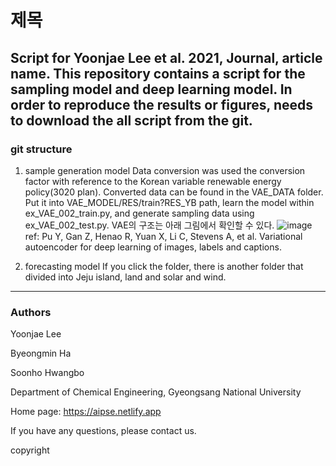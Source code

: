 # 제목

Script for Yoonjae Lee et al. 2021, Journal, article name.
This repository contains a script for the sampling model and deep learning model.
In order to reproduce the results or figures, needs to download the all script from the git.
---
### git structure
1. sample generation model
Data conversion was used the conversion factor with reference to the Korean variable renewable energy policy(3020 plan). Converted data can be found in the VAE_DATA folder. Put it into VAE_MODEL/RES/train?RES_YB path, learn the model within ex_VAE_002_train.py, and generate sampling data using ex_VAE_002_test.py.
VAE의 구조는 아래 그림에서 확인할 수 있다.
![image](https://user-images.githubusercontent.com/91713489/138055958-40462ae3-cca5-4121-afa3-fcf3954c6f62.png)
ref: Pu Y, Gan Z, Henao R, Yuan X, Li C, Stevens A, et al. Variational autoencoder for deep learning of images, labels and captions. 

2. forecasting model
If you click the folder, there is another folder that divided into Jeju island, land and solar and wind.
---
### Authors
Yoonjae Lee

Byeongmin Ha

Soonho Hwangbo

Department of Chemical Engineering, Gyeongsang National University

Home page: https://aipse.netlify.app

If you have any questions, please contact us.


copyright
